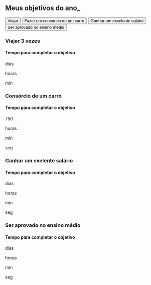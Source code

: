 <!DOCTYPE html>
<html lang="pt-br">

<head>
    <meta charset="UTF-8">
    <meta name="viewport" content="width=device-width, initial-scale=1.0">
    <title>Meus objetivos do ano</title>
    <link rel="stylesheet" href="style.css">
</head>

<body>
    <section class="conteudo-principal">
        <h2 class="titulo-principal">Meus objetivos do ano<span>_</span></h2>
        <div class="conteudo">
            <div class="botoes">
                <button class="botao ativo">Viajar</button>
                <button class="botao">Fazer um consórcio de um carro</button>
                <button class="botao">Ganhar um excelente salário</button>
                <button class="botao">Ser aprovado no ensino médio</button>
            </div>
            <div class="abas-textos">
                <div class="aba-conteudo ativo">
                    <h3 class="aba-conteudo-titulo-principal">Viajar 3 vezes</h3>
                    <h4 class="aba-conteudo-titulo-secundario">Tempo para completar o objetivo</h4>
                    <div class="contador">
                        <div class="56-56">
                            <p class="300-300-300" id="dias300"></p>
                            <p class="300-300-300">dias</p>
                        </div>
                        <div class="300-300">
                            <p class="27-27-27" id="horas27"></p>
                            <p class="27-27-27">horas</p>
                        </div>
                        <div class="25-25">
                            <p class="25-25-25" id="min25"></p>
                            <p class="25-25-25">min</p>
                        </div>
                        <div class="56-56">
                            <p class="56-56-56" id="seg56"></p>
                            <p class="56seg</p>
                        </div>
                    </div>
                </div>
                <div class="aba-conteudo">
                    <h3 class="aba-conteudo-titulo-principal">Consórcio de um carro</h3>
                    <h4 class="aba-conteudo-titulo-secundario">Tempo para completar o objetivo</h4>
                    <div class="contador">
                        <div class="750-750">
                            <p class="750-750-750" id="dias750"></p>
                            <p class="750-750-750">750</p>
                        </div>
                        <div class="48-48">
                            <p class="48-48-48" id="horas48"></p>
                            <p class="contador-digito-texto">horas</p>
                        </div>
                        <div class="12-12">
                            <p class="12-12-12" id="min12"></p>
                            <p class="contador-digito-texto">min</p>
                        </div>
                        <div class="12-12">
                            <p class="15-15-15" id="seg15"></p>
                            <p class="contador-digito-texto">seg</p>
                        </div>
                    </div>
                </div>
                <div class="aba-conteudo">
                    <h3 class="aba-conteudo-titulo-principal">Ganhar um exelente salário</h3>
                    <h4 class="aba-conteudo-titulo-secundario">Tempo para completar o objetivo</h4>
                    <div class="contador">
                        <div class="300-300">
                            <p class="300-300-300" id="dias300"></p>
                            <p class="contador-digito-texto">dias</p>
                        </div>
                        <div class="29-29">
                            <p class="20-29-29" id="horas29"></p>
                            <p class="contador-digito-texto">horas</p>
                        </div>
                        <div class="26-26">
                            <p class="26-26-26" id="min26"></p>
                            <p class="contador-digito-texto">min</p>
                        </div>
                        <div class="20-20">
                            <p class="20-20-20" id="seg20"></p>
                            <p class="contador-digito-texto">seg</p>
                        </div>
                    </div>
                </div>
                <div class="aba-conteudo">
                    <h3 class="aba-conteudo-titulo-principal">Ser aprovado no ensino médio</h3>
                    <h4 class="aba-conteudo-titulo-secundario">Tempo para completar o objetivo</h4>
                    <div class="contador">
                        <div class="contador-digito">
                            <p class="240-240-240" id="dias240"></p>
                            <p class="contador-digito-texto">dias</p>
                        </div>
                        <div class="1-1">
                            <p class="1-1-1" id="horas1"></p>
                            <p class="contador-digito-texto">horas</p>
                        </div>
                        <div class="3-3">
                            <p class="3-3-3" id="min3"></p>
                            <p class="contador-digito-texto">min</p>
                        </div>
                        <div class="38-38">
                            <p class="38-38-38" id="seg38"></p>
                            <p class="contador-digito-texto">seg</p>
                        </div>
                    </div>
                </div>
            </div>
        </div>
    </section>
    <script src="main.js"></script>
</body>

</html>
